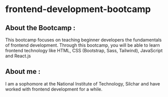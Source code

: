 # frontend-development-bootcamp

## About the Bootcamp :
This bootcamp focuses on teaching beginner developers the fundamentals of frontend development. Through this bootcamp, you will be able to learn frontend technology like HTML, CSS (Bootstrap, Sass, Tailwind), JavaScript and React.js
## About me :
I am a sophomore at the National Institute of Technology, Silchar and have worked with frontend development for a while.
